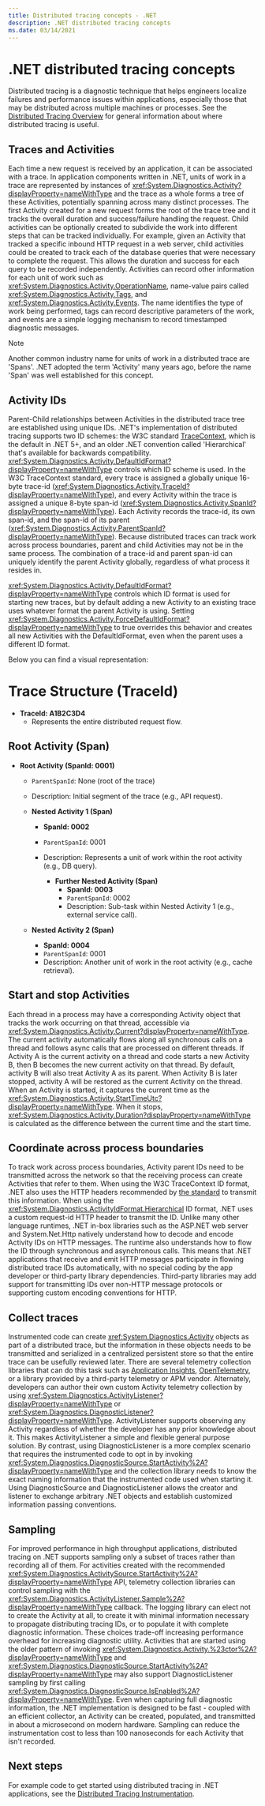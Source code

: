 ```yaml
---
title: Distributed tracing concepts - .NET
description: .NET distributed tracing concepts
ms.date: 03/14/2021
---
```


# .NET distributed tracing concepts

Distributed tracing is a diagnostic technique that helps engineers localize failures and
performance issues within applications, especially those that may be distributed across
multiple machines or processes. See the [Distributed Tracing Overview](distributed-tracing.md)
for general information about where distributed tracing is useful.

## Traces and Activities

Each time a new request is received by an application, it can be associated with a trace. In
application components written in .NET, units of work in a trace are represented by instances of
<xref:System.Diagnostics.Activity?displayProperty=nameWithType> and the trace as a whole forms
a tree of these Activities, potentially spanning across many distinct processes. The first
Activity created for a new request forms the root of the trace tree and it tracks the overall
duration and success/failure handling the request. Child activities can be optionally created
to subdivide the work into different steps that can be tracked individually.
For example, given an Activity that tracked a specific inbound HTTP request in a web server,
child activities could be created to track each of the database queries that were necessary to
complete the request. This allows the duration and success for each query to be recorded independently.
Activities can record other information for each unit of work such as
<xref:System.Diagnostics.Activity.OperationName>, name-value pairs
called <xref:System.Diagnostics.Activity.Tags>, and <xref:System.Diagnostics.Activity.Events>. The
name identifies the type of work being performed, tags can record descriptive parameters of the work,
and events are a simple logging mechanism to record timestamped diagnostic messages.

> [!NOTE]
> Another common industry name for units of work in a distributed trace are 'Spans'.
> .NET adopted the term 'Activity' many years ago, before the name 'Span' was well
> established for this concept.

## Activity IDs

Parent-Child relationships between Activities in the distributed trace tree are established
using unique IDs. .NET's implementation of distributed tracing supports two ID schemes: the W3C
standard [TraceContext](https://www.w3.org/TR/trace-context/), which is the default in .NET 5+, and
an older .NET convention called 'Hierarchical' that's available for backwards compatibility.
<xref:System.Diagnostics.Activity.DefaultIdFormat?displayProperty=nameWithType> controls which
ID scheme is used. In the W3C TraceContext standard, every trace is assigned a globally unique 16-byte trace-id (<xref:System.Diagnostics.Activity.TraceId?displayProperty=nameWithType>), and
every Activity within the trace is assigned a unique 8-byte span-id
(<xref:System.Diagnostics.Activity.SpanId?displayProperty=nameWithType>). Each Activity
records the trace-id, its own span-id, and the span-id of its parent
(<xref:System.Diagnostics.Activity.ParentSpanId?displayProperty=nameWithType>). Because
distributed traces can track work across process boundaries, parent and child Activities may
not be in the same process. The combination of a trace-id and parent span-id can uniquely
identify the parent Activity globally, regardless of what process it resides in.

<xref:System.Diagnostics.Activity.DefaultIdFormat?displayProperty=nameWithType> controls which
ID format is used for starting new traces, but by default adding a new Activity to an existing
trace uses whatever format the parent Activity is using.
Setting <xref:System.Diagnostics.Activity.ForceDefaultIdFormat?displayProperty=nameWithType>
to true overrides this behavior and creates all new Activities with the DefaultIdFormat, even
when the parent uses a different ID format.

Below you can find a visual representation:

# Trace Structure (TraceId)

- **TraceId: A1B2C3D4**  
  - Represents the entire distributed request flow.

## Root Activity (Span)

- **Root Activity (SpanId: 0001)**
  - `ParentSpanId`: None (root of the trace)
  - Description: Initial segment of the trace (e.g., API request).

  - **Nested Activity 1 (Span)**
    - **SpanId: 0002**
    - `ParentSpanId`: 0001
    - Description: Represents a unit of work within the root activity (e.g., DB query).
  
      - **Further Nested Activity (Span)**
        - **SpanId: 0003**
        - `ParentSpanId`: 0002
        - Description: Sub-task within Nested Activity 1 (e.g., external service call).
  
  - **Nested Activity 2 (Span)**
    - **SpanId: 0004**
    - `ParentSpanId`: 0001
    - Description: Another unit of work in the root activity (e.g., cache retrieval).

## Start and stop Activities

Each thread in a process may have a corresponding Activity object that tracks the work
occurring on that thread, accessible via
<xref:System.Diagnostics.Activity.Current?displayProperty=nameWithType>. The current activity
automatically flows along all synchronous calls on a thread and follows async calls
that are processed on different threads. If Activity A is the current activity on a thread and
code starts a new Activity B, then B becomes the new current activity on that thread. By default,
activity B will also treat Activity A as its parent. When Activity B is later stopped, activity
A will be restored as the current Activity on the thread. When an Activity is started, it
captures the current time as the
<xref:System.Diagnostics.Activity.StartTimeUtc?displayProperty=nameWithType>. When it
stops, <xref:System.Diagnostics.Activity.Duration?displayProperty=nameWithType> is calculated
as the difference between the current time and the start time.

## Coordinate across process boundaries

To track work across process boundaries, Activity parent IDs need to be transmitted across
the network so that the receiving process can create Activities that refer to them. When using
the W3C TraceContext ID format, .NET also uses the HTTP headers recommended by
[the standard](https://www.w3.org/TR/trace-context/) to transmit this information. When using the
<xref:System.Diagnostics.ActivityIdFormat.Hierarchical> ID format,
.NET uses a custom request-id HTTP header to transmit the ID. Unlike many other language runtimes,
.NET in-box libraries such as the ASP.NET web server and System.Net.Http natively understand how to
decode and encode Activity IDs on HTTP messages. The runtime also understands how to flow the ID
through synchronous and asynchronous calls. This means that .NET applications that receive and
emit HTTP messages participate in flowing distributed trace IDs automatically, with no special
coding by the app developer or third-party library dependencies. Third-party libraries may add
support for transmitting IDs over non-HTTP message protocols or supporting custom encoding
conventions for HTTP.

## Collect traces

Instrumented code can create <xref:System.Diagnostics.Activity> objects
as part of a distributed trace, but the information in these objects needs to be transmitted
and serialized in a centralized persistent store so that the entire trace can be usefully reviewed
later. There are several telemetry collection libraries that can do this task such as
[Application Insights](/azure/azure-monitor/app/distributed-tracing),
[OpenTelemetry](https://github.com/open-telemetry/opentelemetry-dotnet/blob/main/docs/trace/getting-started-console/README.md),
or a library provided by a third-party telemetry or APM vendor. Alternately, developers can author
their own custom Activity telemetry collection by using
<xref:System.Diagnostics.ActivityListener?displayProperty=nameWithType> or
<xref:System.Diagnostics.DiagnosticListener?displayProperty=nameWithType>. ActivityListener
supports observing any Activity regardless of whether the developer has any prior knowledge about it.
This makes ActivityListener a simple and flexible general purpose solution. By contrast, using
DiagnosticListener is a more complex scenario that requires the instrumented code to opt in by
invoking <xref:System.Diagnostics.DiagnosticSource.StartActivity%2A?displayProperty=nameWithType> and
the collection library needs to know the exact naming information that the instrumented code
used when starting it. Using DiagnosticSource and DiagnosticListener allows the creator
and listener to exchange arbitrary .NET objects and establish customized information passing
conventions.

## Sampling

For improved performance in high throughput applications, distributed tracing on .NET supports
sampling only a subset of traces rather than recording all of them. For activities created with
the recommended <xref:System.Diagnostics.ActivitySource.StartActivity%2A?displayProperty=nameWithType>
API, telemetry collection libraries can control sampling with the
<xref:System.Diagnostics.ActivityListener.Sample%2A?displayProperty=nameWithType> callback.
The logging library can elect not to create the Activity at all, to create it with minimal
information necessary to propagate distributing tracing IDs, or to populate it with complete
diagnostic information. These choices trade-off increasing performance overhead for
increasing diagnostic utility. Activities that are started using the older pattern of invoking
<xref:System.Diagnostics.Activity.%23ctor%2A?displayProperty=nameWithType> and
<xref:System.Diagnostics.DiagnosticSource.StartActivity%2A?displayProperty=nameWithType> may
also support DiagnosticListener sampling by first calling
<xref:System.Diagnostics.DiagnosticSource.IsEnabled%2A?displayProperty=nameWithType>.
Even when capturing full diagnostic information, the .NET
implementation is designed to be fast - coupled with an efficient collector, an Activity can be
created, populated, and transmitted in about a microsecond on modern hardware. Sampling
can reduce the instrumentation cost to less than 100 nanoseconds for each Activity that isn't
recorded.

## Next steps

For example code to get started
using distributed tracing in .NET applications, see the [Distributed Tracing Instrumentation](distributed-tracing-instrumentation-walkthroughs.md).
